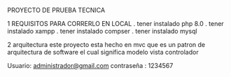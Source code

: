 PROYECTO DE PRUEBA TECNICA

1 REQUISITOS PARA CORRERLO EN LOCAL
. tener instalado php 8.0
. tener instalado xampp
. tener instalado compser
. tener instalado mysql

2 arquitectura
este proyecto esta hecho en mvc que es un patron de arquitectura de software el cual significa modelo vista controlador

Usuario: administrador@gmail.com
contraseña : 1234567
